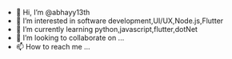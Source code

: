 - 👋 Hi, I’m @abhayy13th
- 👀 I’m interested in software development,UI/UX,Node.js,Flutter
- 🌱 I’m currently learning python,javascript,flutter,dotNet
- 💞️ I’m looking to collaborate on ...
- 📫 How to reach me ...

<!---
abhayy13th/abhayy13th is a ✨ special ✨ repository because its `README.md` (this file) appears on your GitHub profile.
You can click the Preview link to take a look at your changes.
--->
